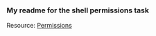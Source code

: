 ### My readme for the shell permissions task

Resource: [Permissions](http://linuxcommand.org/lc3_lts0090.php)
